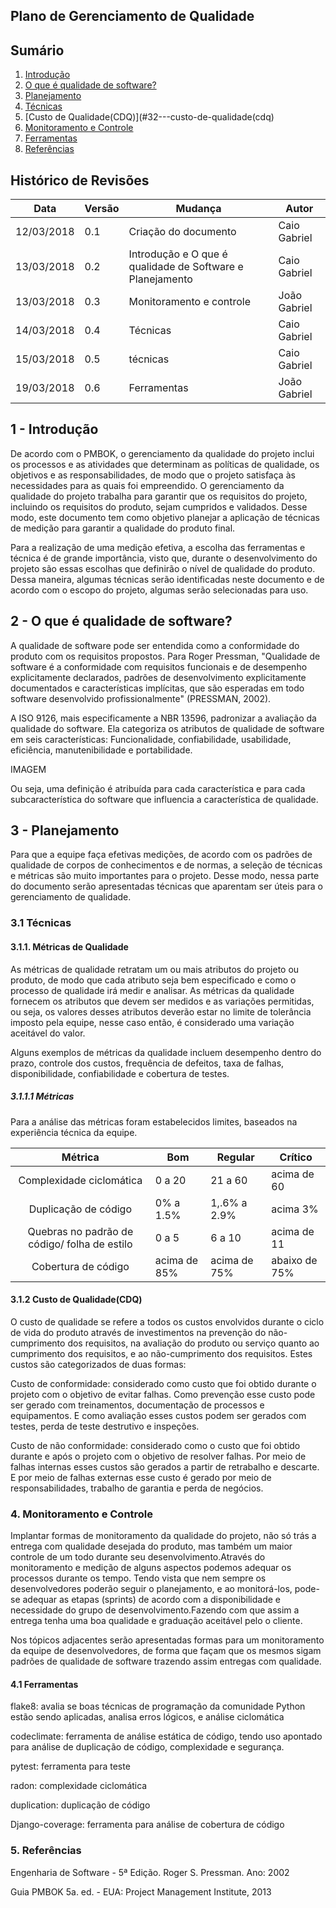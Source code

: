 ## Plano de Gerenciamento de Qualidade

## Sumário

1. [Introdução](#1---introdução)
1. [O que é qualidade de software?](#2---o-que-é-qualidade-de-software?)
1. [Planejamento](#3---planejamento)
  1. [Técnicas](#31---técnicas)
  1. [Custo de Qualidade(CDQ)](#32---custo-de-qualidade(cdq)
1. [Monitoramento e Controle](#4---monitoramento-e-controle)
  1. [Ferramentas](#41---ferramentas)
1. [Referências](#5---referencias)

## Histórico  de Revisões

| Data          | Versão          | Mudança  | Autor  |
| ------------- | ------------- | ---------- | ------- |
| 12/03/2018          | 0.1 | Criação do documento | Caio Gabriel |
| 13/03/2018           | 0.2 | Introdução e O que é qualidade de Software e Planejamento  | Caio Gabriel |
| 13/03/2018           | 0.3 | Monitoramento e controle | João Gabriel |
| 14/03/2018           | 0.4 | Técnicas | Caio Gabriel |
| 15/03/2018           | 0.5 | técnicas| Caio Gabriel |
| 19/03/2018            |0.6 | Ferramentas | João Gabriel |

## 1 - Introdução

<p> De acordo com o PMBOK, o gerenciamento da qualidade do projeto inclui os processos e as atividades que determinam as políticas de qualidade, os objetivos e as responsabilidades, de modo que o projeto satisfaça às necessidades para as quais foi empreendido. O gerenciamento da qualidade do projeto trabalha para garantir que os requisitos do projeto, incluindo os requisitos do produto, sejam cumpridos e validados. Desse modo, este documento tem como objetivo planejar a aplicação de técnicas de medição para garantir a qualidade do produto final. </p>
<p>Para a realização de uma medição efetiva, a escolha das ferramentas e técnica é de grande importância, visto que, durante o desenvolvimento do projeto são essas escolhas que definirão o nível de qualidade do produto. Dessa maneira, algumas técnicas serão identificadas neste documento e de acordo com o escopo do projeto, algumas serão selecionadas para uso.</p>

## 2 - O que é qualidade de software?

<p>A qualidade de software pode ser entendida como a conformidade do produto com os requisitos propostos. Para Roger Pressman, "Qualidade de software é a conformidade com requisitos funcionais e de desempenho explicitamente declarados, padrões de desenvolvimento explicitamente documentados e características implícitas, que são esperadas em todo software desenvolvido profissionalmente" (PRESSMAN, 2002).</p>
<p>A ISO 9126, mais especificamente a NBR 13596, padronizar a avaliação da qualidade do software. Ela categoriza os atributos de qualidade de software em seis características: Funcionalidade, confiabilidade, usabilidade, eficiência, manutenibilidade e portabilidade.</p>

IMAGEM

<p>Ou seja, uma definição é atribuída para cada característica e para cada subcaracterística do software que influencia a característica de qualidade.</p>

## 3 - Planejamento
<p>Para que a equipe faça efetivas medições, de acordo com os padrões de qualidade de corpos de conhecimentos e de normas, a seleção de técnicas e métricas são muito importantes para o projeto. Desse modo, nessa parte do documento serão apresentadas técnicas que aparentam ser úteis para o gerenciamento de qualidade. </p>

### 3.1 Técnicas
#### 3.1.1. Métricas de Qualidade

<p>As métricas de qualidade retratam um ou mais atributos do projeto ou produto, de modo que cada atributo seja bem especificado e como o processo de qualidade irá medir e analisar. As métricas da qualidade fornecem os atributos que devem ser medidos e as variações permitidas, ou seja, os valores desses atributos deverão estar no limite  de tolerância imposto pela equipe, nesse caso então, é considerado uma variação aceitável do valor.</p>
<p>Alguns exemplos de métricas da qualidade incluem desempenho dentro do prazo, controle dos custos, frequência de defeitos, taxa de falhas, disponibilidade, confiabilidade e cobertura de testes.</p>

##### 3.1.1.1 Métricas
<p> Para a análise das métricas foram estabelecidos limites, baseados na experiência técnica da equipe.</p>

|Métrica|Bom|Regular|Crítico|
|:-----:|---|-------|-------|
| Complexidade ciclomática | 0 a 20 | 21 a 60 | acima de 60|
| Duplicação de código | 0% a 1.5% | 1,.6% a 2.9% | acima 3%|
| Quebras no padrão de código/ folha de estilo | 0 a 5 | 6 a 10 | acima de 11 |
| Cobertura de código	| acima de 85% | acima de 75% | abaixo de 75%|

#### 3.1.2 Custo de Qualidade(CDQ)

<p>O custo de qualidade se refere a todos os custos envolvidos durante o ciclo de vida do produto através de investimentos na prevenção do não-cumprimento dos requisitos, na avaliação do produto ou serviço quanto ao cumprimento dos requisitos, e ao não-cumprimento dos requisitos. Estes custos são categorizados de duas formas:</p>
<p>Custo de conformidade: considerado como custo que foi obtido durante o projeto com o objetivo de evitar falhas. Como prevenção esse custo pode ser gerado com treinamentos, documentação de processos e equipamentos. E como avaliação esses custos podem ser gerados com testes, perda de teste destrutivo e inspeções.</p>
<p>Custo de não conformidade: considerado como o custo que foi obtido durante e após o projeto com o objetivo de resolver falhas. Por meio de falhas internas esses custos são gerados a partir de retrabalho e descarte. E por meio de falhas externas esse custo é gerado por meio de responsabilidades, trabalho de garantia e perda de negócios. </p>

### 4. Monitoramento e Controle
<p>Implantar formas de monitoramento da qualidade do projeto, não só trás a entrega com qualidade desejada do produto, mas também um maior controle de um todo durante seu desenvolvimento.Através do monitoramento e medição de alguns aspectos podemos adequar os processos durante os tempo. Tendo vista que nem sempre os desenvolvedores poderão seguir o planejamento, e ao monitorá-los, pode-se adequar as etapas (sprints) de acordo com a disponibilidade e necessidade do grupo de desenvolvimento.Fazendo com que assim a entrega tenha uma boa qualidade e graduação aceitável pelo o cliente.</p>
<p>Nos tópicos adjacentes serão apresentadas formas para um monitoramento da equipe de desenvolvedores, de forma que façam que os mesmos sigam padrões de qualidade de software trazendo assim entregas com qualidade.</p>

#### 4.1  Ferramentas


<p> flake8: avalia se boas técnicas de programação da comunidade Python estão sendo aplicadas, analisa erros lógicos, e análise ciclomática </p>
<p> codeclimate: ferramenta de análise  estática de código, tendo uso apontado para análise de duplicação de código, complexidade e segurança.</p>
<p> pytest: ferramenta para teste </p>
<p> radon: complexidade ciclomática</p>
<p> duplication: duplicação de código</p>
<p> Django-coverage: ferramenta para análise de cobertura de código</p>

### 5. Referências
<p>Engenharia de Software - 5ª Edição. Roger S. Pressman. Ano: 2002</p>
<p>Guia PMBOK 5a. ed. - EUA: Project Management Institute, 2013</p>
